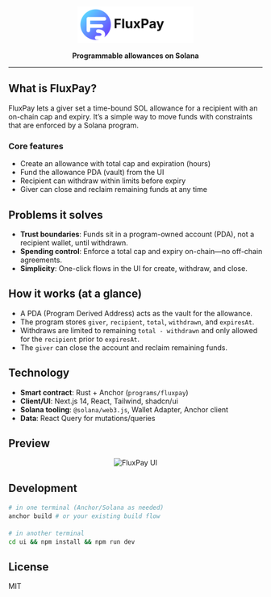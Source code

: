 <p align="center">
  <img src="ui/public/fluxpay-logo-wordmark.svg" alt="FluxPay" height="72" />
</p>

<p align="center"><strong>Programmable allowances on Solana</strong></p>

---

## What is FluxPay?
FluxPay lets a giver set a time-bound SOL allowance for a recipient with an on-chain cap and expiry. It’s a simple way to move funds with constraints that are enforced by a Solana program.

### Core features
- Create an allowance with total cap and expiration (hours)
- Fund the allowance PDA (vault) from the UI
- Recipient can withdraw within limits before expiry
- Giver can close and reclaim remaining funds at any time

## Problems it solves
- **Trust boundaries**: Funds sit in a program-owned account (PDA), not a recipient wallet, until withdrawn.
- **Spending control**: Enforce a total cap and expiry on-chain—no off-chain agreements.
- **Simplicity**: One-click flows in the UI for create, withdraw, and close.

## How it works (at a glance)
- A PDA (Program Derived Address) acts as the vault for the allowance.
- The program stores `giver`, `recipient`, `total`, `withdrawn`, and `expiresAt`.
- Withdraws are limited to remaining `total - withdrawn` and only allowed for the `recipient` prior to `expiresAt`.
- The `giver` can close the account and reclaim remaining funds.

## Technology
- **Smart contract**: Rust + Anchor (`programs/fluxpay`)
- **Client/UI**: Next.js 14, React, Tailwind, shadcn/ui
- **Solana tooling**: `@solana/web3.js`, Wallet Adapter, Anchor client
- **Data**: React Query for mutations/queries

## Preview
<p align="center">
  <img src="ui/public/fluxpay-ui.pngpng" alt="FluxPay UI" width="720" />
</p>

## Development
```bash
# in one terminal (Anchor/Solana as needed)
anchor build # or your existing build flow

# in another terminal
cd ui && npm install && npm run dev
```

## License

MIT